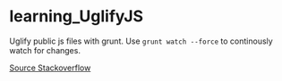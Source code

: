 # learning_UglifyJS

Uglify public js files with grunt.
Use ```grunt watch --force``` to continously watch for changes. 

[Source Stackoverflow](https://stackoverflow.com/questions/17008472/how-to-minify-multiple-javascript-files-in-a-folder-with-uglifyjs)